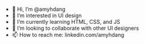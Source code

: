 - 👋 Hi, I’m @amyhdang
- 👀 I’m interested in UI design
- 🌱 I’m currently learning HTML, CSS, and JS
- 💞️ I’m looking to collaborate with other UI designers
- 📫 How to reach me: linkedin.com/amyhdang

<!---
amyhdang/amyhdang is a ✨ special ✨ repository because its `README.md` (this file) appears on your GitHub profile.
You can click the Preview link to take a look at your changes.
--->
